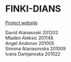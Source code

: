# FINKI-DIANS
[Project website](https://dians.ddcode.co/)


David Atanasoski 201202 <br />
Mladen Aleksic 201148 <br />
Angel Andonov 201005 <br />
Simona Atanasovska 201009 <br />
Ivana Damjanoska 201022 <br />

